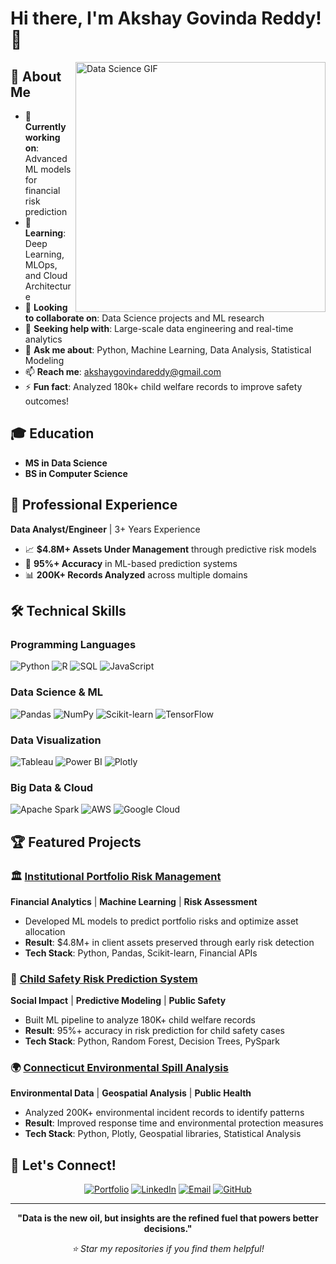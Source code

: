# Hi there, I'm Akshay Govinda Reddy! 👋

<img align="right" alt="Data Science GIF" width="400" src="https://media.giphy.com/media/3oKIPEqDGUULpEU0aQ/giphy.gif" />

## 🚀 About Me

- 🔭 **Currently working on**: Advanced ML models for financial risk prediction
- 🌱 **Learning**: Deep Learning, MLOps, and Cloud Architecture
- 👯 **Looking to collaborate on**: Data Science projects and ML research
- 🤔 **Seeking help with**: Large-scale data engineering and real-time analytics
- 💬 **Ask me about**: Python, Machine Learning, Data Analysis, Statistical Modeling
- 📫 **Reach me**: akshaygovindareddy@gmail.com
- ⚡ **Fun fact**: Analyzed 180k+ child welfare records to improve safety outcomes!

## 🎓 Education

- **MS in Data Science** 
- **BS in Computer Science** 

## 💼 Professional Experience

**Data Analyst/Engineer** | 3+ Years Experience
- 📈 **$4.8M+ Assets Under Management** through predictive risk models
- 🎯 **95%+ Accuracy** in ML-based prediction systems
- 📊 **200K+ Records Analyzed** across multiple domains

## 🛠️ Technical Skills

### **Programming Languages**
![Python](https://img.shields.io/badge/Python-3776AB?style=for-the-badge&logo=python&logoColor=white)
![R](https://img.shields.io/badge/R-276DC3?style=for-the-badge&logo=r&logoColor=white)
![SQL](https://img.shields.io/badge/SQL-4479A1?style=for-the-badge&logo=mysql&logoColor=white)
![JavaScript](https://img.shields.io/badge/JavaScript-F7DF1E?style=for-the-badge&logo=javascript&logoColor=black)

### **Data Science & ML**
![Pandas](https://img.shields.io/badge/Pandas-150458?style=for-the-badge&logo=pandas&logoColor=white)
![NumPy](https://img.shields.io/badge/NumPy-013243?style=for-the-badge&logo=numpy&logoColor=white)
![Scikit-learn](https://img.shields.io/badge/Scikit--learn-F7931E?style=for-the-badge&logo=scikit-learn&logoColor=white)
![TensorFlow](https://img.shields.io/badge/TensorFlow-FF6F00?style=for-the-badge&logo=tensorflow&logoColor=white)

### **Data Visualization**
![Tableau](https://img.shields.io/badge/Tableau-E97627?style=for-the-badge&logo=tableau&logoColor=white)
![Power BI](https://img.shields.io/badge/Power%20BI-F2C811?style=for-the-badge&logo=powerbi&logoColor=black)
![Plotly](https://img.shields.io/badge/Plotly-3F4F75?style=for-the-badge&logo=plotly&logoColor=white)

### **Big Data & Cloud**
![Apache Spark](https://img.shields.io/badge/Apache%20Spark-E25A1C?style=for-the-badge&logo=apachespark&logoColor=white)
![AWS](https://img.shields.io/badge/AWS-232F3E?style=for-the-badge&logo=amazonaws&logoColor=white)
![Google Cloud](https://img.shields.io/badge/Google%20Cloud-4285F4?style=for-the-badge&logo=googlecloud&logoColor=white)

## 🏆 Featured Projects

### 🏛️ [Institutional Portfolio Risk Management](https://github.com/yourusername/portfolio-risk-management)
**Financial Analytics** | **Machine Learning** | **Risk Assessment**
- Developed ML models to predict portfolio risks and optimize asset allocation
- **Result**: $4.8M+ in client assets preserved through early risk detection
- **Tech Stack**: Python, Pandas, Scikit-learn, Financial APIs

### 👶 [Child Safety Risk Prediction System](https://github.com/Aksha-y-reddy/child-welfare-analytics)
**Social Impact** | **Predictive Modeling** | **Public Safety**
- Built ML pipeline to analyze 180K+ child welfare records
- **Result**: 95%+ accuracy in risk prediction for child safety cases
- **Tech Stack**: Python, Random Forest, Decision Trees, PySpark

### 🌍 [Connecticut Environmental Spill Analysis](https://github.com/yourusername/environmental-analysis)
**Environmental Data** | **Geospatial Analysis** | **Public Health**
- Analyzed 200K+ environmental incident records to identify patterns
- **Result**: Improved response time and environmental protection measures
- **Tech Stack**: Python, Plotly, Geospatial libraries, Statistical Analysis

## 🤝 Let's Connect!

<div align="center">
  
[![Portfolio](https://img.shields.io/badge/Portfolio-FF5722?style=for-the-badge&logo=google-chrome&logoColor=white)](https://akshaygovindareddy.vercel.app)
[![LinkedIn](https://img.shields.io/badge/LinkedIn-0077B5?style=for-the-badge&logo=linkedin&logoColor=white)](https://linkedin.com/in/akshaygovindareddy)
[![Email](https://img.shields.io/badge/Email-D14836?style=for-the-badge&logo=gmail&logoColor=white)](mailto:akshaygovindareddy@gmail.com)
[![GitHub](https://img.shields.io/badge/GitHub-100000?style=for-the-badge&logo=github&logoColor=white)](https://github.com/akshaygovindareddy)

</div>

---

<div align="center">
  
**"Data is the new oil, but insights are the refined fuel that powers better decisions."**

*⭐ Star my repositories if you find them helpful!*

</div>
